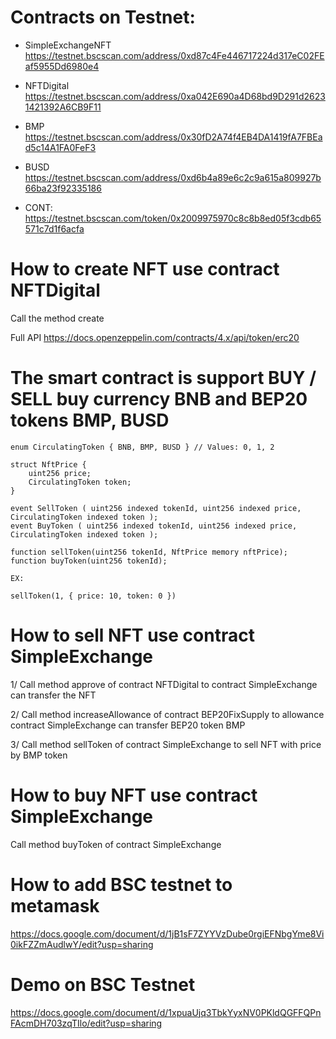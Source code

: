 # Contracts on Testnet:

- SimpleExchangeNFT https://testnet.bscscan.com/address/0xd87c4Fe446717224d317eC02FEaf5955Dd6980e4

- NFTDigital https://testnet.bscscan.com/address/0xa042E690a4D68bd9D291d26231421392A6CB9F11

- BMP https://testnet.bscscan.com/address/0x30fD2A74f4EB4DA1419fA7FBEad5c14A1FA0FeF3

- BUSD https://testnet.bscscan.com/address/0xd6b4a89e6c2c9a615a809927b66ba23f92335186
- CONT: https://testnet.bscscan.com/token/0x2009975970c8c8b8ed05f3cdb65571c7d1f6acfa

# How to create NFT use contract NFTDigital

Call the method create

Full API https://docs.openzeppelin.com/contracts/4.x/api/token/erc20

# The smart contract is support BUY / SELL buy currency BNB and BEP20 tokens BMP, BUSD

```
enum CirculatingToken { BNB, BMP, BUSD } // Values: 0, 1, 2

struct NftPrice {
    uint256 price;
    CirculatingToken token;
}

event SellToken ( uint256 indexed tokenId, uint256 indexed price, CirculatingToken indexed token );
event BuyToken ( uint256 indexed tokenId, uint256 indexed price, CirculatingToken indexed token );

function sellToken(uint256 tokenId, NftPrice memory nftPrice);
function buyToken(uint256 tokenId);

EX:

sellToken(1, { price: 10, token: 0 })

```

# How to sell NFT use contract SimpleExchange

1/ Call method approve of contract NFTDigital to contract SimpleExchange can
transfer the NFT

2/ Call method increaseAllowance of contract BEP20FixSupply to allowance
contract SimpleExchange can transfer BEP20 token BMP

3/ Call method sellToken of contract SimpleExchange to sell NFT with price by
BMP token

# How to buy NFT use contract SimpleExchange

Call method buyToken of contract SimpleExchange

# How to add BSC testnet to metamask

https://docs.google.com/document/d/1jB1sF7ZYYVzDube0rgiEFNbgYme8Vi0ikFZZmAudlwY/edit?usp=sharing

# Demo on BSC Testnet

https://docs.google.com/document/d/1xpuaUjq3TbkYyxNV0PKldQGFFQPnFAcmDH703zqTIlo/edit?usp=sharing
